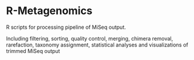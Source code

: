 # R-Metagenomics
R scripts for processing pipeline of MiSeq output.

Including filtering, sorting, quality control, merging, chimera removal, rarefaction, taxonomy assignment, statistical analyses and visualizations of trimmed MiSeq output
